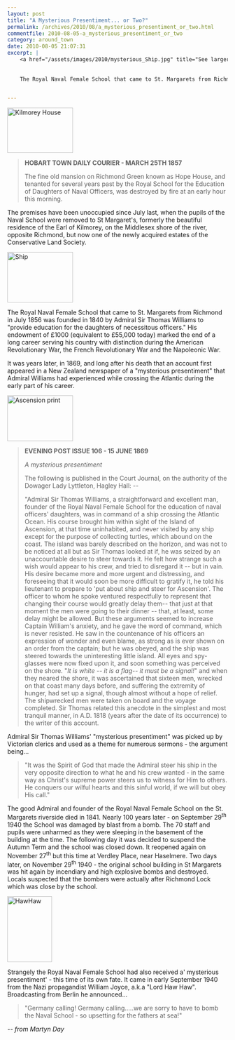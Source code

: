 ```yaml
---
layout: post
title: "A Mysterious Presentiment... or Two?"
permalink: /archives/2010/08/a_mysterious_presentiment_or_two.html
commentfile: 2010-08-05-a_mysterious_presentiment_or_two
category: around_town
date: 2010-08-05 21:07:31
excerpt: |
    <a href="/assets/images/2010/mysterious_Ship.jpg" title="See larger version of - Ship"><img src="/assets/images/2010/mysterious_Ship_thumb.jpg" width="150" height="115" alt="Ship" class="photo right" /></a>
    
    
    The Royal Naval Female School that came to St. Margarets from Richmond in July 1856 was founded in 1840 by Admiral Sir Thomas Williams to "provide education for the daughters of necessitous officers." His endowment of &pound;1000 (equivalent to &pound;55,000 today) marked the end of a long career serving his country with distinction during the American Revolutionary War, the French Revolutionary War and the Napoleonic War.
    

---
```


<a href="/assets/images/2010/mysterious_Kilmorey.jpg" title="See larger version of - Kilmorey House"><img src="/assets/images/2010/mysterious_Kilmorey_thumb.jpg" width="150" height="103" alt="Kilmorey House" class="photo right" /></a>

> **HOBART TOWN DAILY COURIER - MARCH 25TH 1857**
> 
> The fine old mansion on Richmond Green known as Hope House, and tenanted for several years past by the Royal School for the Education of Daughters of Naval Officers, was destroyed by fire at an early hour this morning.

The premises have been unoccupied since July last, when the pupils of the Naval School were removed to St Margaret's, formerly the beautiful residence of the Earl of Kilmorey, on the Middlesex shore of the river, opposite Richmond, but now one of the newly acquired estates of the Conservative Land Society.

<a href="/assets/images/2010/mysterious_Ship.jpg" title="See larger version of - Ship"><img src="/assets/images/2010/mysterious_Ship_thumb.jpg" width="150" height="115" alt="Ship" class="photo right" /></a>

The Royal Naval Female School that came to St. Margarets from Richmond in July 1856 was founded in 1840 by Admiral Sir Thomas Williams to "provide education for the daughters of necessitous officers." His endowment of £1000 (equivalent to £55,000 today) marked the end of a long career serving his country with distinction during the American Revolutionary War, the French Revolutionary War and the Napoleonic War.

It was years later, in 1869, and long after his death that an account first appeared in a New Zealand newspaper of a "mysterious presentiment" that Admiral Williams had experienced while crossing the Atlantic during the early part of his career.

<a href="/assets/images/2010/mysterious_ascension-print.jpg" title="See larger version of - Ascension print"><img src="/assets/images/2010/mysterious_ascension-print_thumb.jpg" width="150" height="104" alt="Ascension print" class="photo right" /></a>

> **EVENING POST ISSUE 106 - 15 JUNE 1869**
> 
>  *A mysterious presentiment*
> 
>  The following is published in the Court Journal, on the authority of the Dowager Lady Lyttleton, Hagley Hall: --
> 
> "Admiral Sir Thomas Williams, a straightforward and excellent man, founder of the Royal Naval Female School for the education of naval officers' daughters, was in command of a ship crossing the Atlantic Ocean. His course brought him within sight of the Island of Ascension, at that time uninhabited, and never visited by any ship except for the purpose of collecting turtles, which abound on the coast. The island was barely described on the horizon, and was not to be noticed at all but as Sir Thomas looked at if, he was seized by an unaccountable desire to steer towards it. He felt how strange such a wish would appear to his crew, and tried to disregard it -- but in vain. His desire became more and more urgent and distressing, and foreseeing that it would soon be more difficult to gratify it, he told his lieutenant to prepare to 'put about ship and steer for Ascension'. The officer to whom he spoke ventured respectfully to represent that changing their course would greatly delay them-- that just at that moment the men were going to their dinner -- that, at least, some delay might be allowed. But these arguments seemed to increase Captain William's anxiety, and he gave the word of command, which is never resisted. He saw in the countenance of his officers an expression of wonder and even blame, as strong as is ever shown on an order from the captain; but he was obeyed, and the ship was steered towards the uninteresting little island. All eyes and spy-glasses were now fixed upon it, and soon something was perceived on the shore. "*It is white -- it is a flag-- it must be a signal!*" and when they neared the shore, it was ascertained that sixteen men, wrecked on that coast many days before, and suffering the extremity of hunger, had set up a signal, though almost without a hope of relief. The shipwrecked men were taken on board and the voyage completed. Sir Thomas related this anecdote in the simplest and most tranquil manner, in A.D. 1818 (years after the date of its occurrence) to the writer of this account.

Admiral Sir Thomas Williams' "mysterious presentiment" was picked up by Victorian clerics and used as a theme for numerous sermons - the argument being...

> "It was the Spirit of God that made the Admiral steer his ship in the very opposite direction to what he and his crew wanted - in the same way as Christ's supreme power steers us to witness for Him to others. He conquers our wilful hearts and this sinful world, if we will but obey His call."

The good Admiral and founder of the Royal Naval Female School on the St. Margarets riverside died in 1841. Nearly 100 years later - on September 29<sup>th</sup> 1940 the School was damaged by blast from a bomb. The 70 staff and pupils were unharmed as they were sleeping in the basement of the building at the time. The following day it was decided to suspend the Autumn Term and the school was closed down. It reopened again on November 27<sup>th</sup> but this time at Verdley Place, near Haselmere. Two days later, on November 29<sup>th</sup> 1940 - the original school building in St Margarets was hit again by incendiary and high explosive bombs and destroyed. Locals suspected that the bombers were actually after Richmond Lock which was close by the school.

<a href="/assets/images/2010/mysterious_HawHaw.jpg" title="See larger version of - HawHaw"><img src="/assets/images/2010/mysterious_HawHaw_thumb.jpg" width="102" height="150" alt="HawHaw" class="photo right" /></a>

Strangely the Royal Naval Female School had also received a' mysterious presentiment' - this time of its own fate. It came in early September 1940 from the Nazi propagandist William Joyce, a.k.a "Lord Haw Haw". Broadcasting from Berlin he announced...

> "Germany calling! Germany calling.....we are sorry to have to bomb the Naval School - so upsetting for the fathers at sea!"

<cite>-- from Martyn Day</cite>
